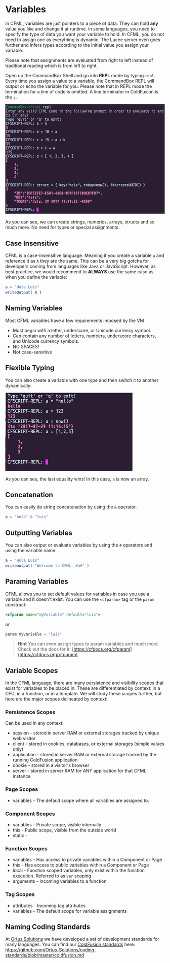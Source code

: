 # Variables

In CFML, variables are just pointers to a piece of data.  They can hold **any** value you like and change it at runtime.  In some languages, you need to specify the type of data you want your variable to hold.  In CFML, you do not need to assign one as everything is dynamic.  The Lucee server even goes further and infers types according to the initial value you assign your variable.

Please note that assignments are evaluated from right to left instead of traditional reading which is from left to right.

Open up the CommandBox Shell and go into **REPL** mode by typing `repl`.  Every time you assign a value to a variable, the CommandBox REPL will output or echo the variable for you. Please note that in REPL mode the termination for a line of code is omitted.  A line terminator in ColdFusion is the `;`.

![](/assets/variables.png)

As you can see, we can create strings, numerics, arrays, structs and so much more.  No need for types or special assignments.

## Case Insensitive

CFML is a case-insensitive language.  Meaning if you create a variable `a` and reference it as `A` they are the same.  This can be a very big gotcha for developers coming from languages like Java or JavaScript.  However, as best practice, we would recommend to **ALWAYS** use the same case as when you define the variable:

```js
a = "Hola Luis"
writeOutput( A )
```

## Naming Variables

Most CFML variables have a few requirements imposed by the VM

* Must begin with a letter, underscore, or Unicode currency symbol.
* Can contain any number of letters, numbers, underscore characters, and Unicode currency symbols.
* NO SPACES!
* Not case-sensitive


## Flexible Typing

You can also create a variable with one type and then switch it to another dynamically:

![](/assets/flexible-typing.png)

As you can see, the last equality wins! In this case, `a` is now an array.

## Concatenation

You can easily do string concatenation by using the `&` operator.

```js
a = "hola" & "luis"
```

## Outputting Variables

You can also output or evaluate variables by using the `#` operators and using the variable name:

```js
a = "Hola Luis"
writeoutput( "Welcome to CFML: #a#" )
```

## Paraming Variables

CFML allows you to set default values for variables in case you use a variable and it doesn't exist.  You can use the `<cfparam>` tag or the `param` construct:

```xml
<cfparam name="myVariable" default="luis">
```

or 

```js
param myVariable = "luis"
```

> **Hint** You can even assign types to param variables and much more. Check out the docs for it: [https://cfdocs.org/cfparam](https://cfdocs.org/cfparam)

## Variable Scopes

In the CFML language, there are many persistence and visibility scopes that exist for variables to be placed in.  These are differentiated by context: in a CFC, in a function, or in a template.  We will study these scopes further, but here are the major scopes delineated by context:

### Persistence Scopes

Can be used in any context:

* session - stored in server RAM or external storages tracked by unique web visitor
* client - stored in cookies, databases, or external storages (simple values only)
* application - stored in server RAM or external storage tracked by the running ColdFusion application
* cookie - stored in a visitor's browser
* server - stored in server RAM for ANY application for that CFML instance

### Page Scopes
* variables - The default scope where all variables are assigned to.

### Component Scopes

* variables - Private scope, visible internally
* this - Public scope, visible from the outside world
* static - 

### Function Scopes
* variables - Has access to private variables within a Component or Page
* this - Has access to public variables within a Component or Page
* local - Function scoped variables, only exist within the function execution. Referred to as `var` scoping
* arguments - Incoming variables to a function

### Tag Scopes
* attributes - Incoming tag attributes
* variables - The default scope for variable assignments


## Naming Coding Standards

At [Ortus Solutions](https://www.ortussolutions.com) we have developed a set of development standards for many languages. You can find our [ColdFusion standards](https://github.com/Ortus-Solutions/coding-standards/blob/master/coldfusion.md) here: https://github.com/Ortus-Solutions/coding-standards/blob/master/coldfusion.md





